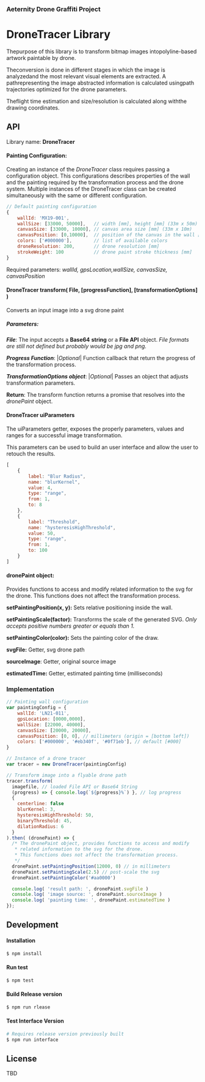 ### Aeternity Drone Graffiti Project

# DroneTracer Library

Thepurpose of this library is to transform bitmap images intopolyline-based artwork paintable by drone.

Theconversion is done in different stages in which the image is analyzedand the most relevant visual elements are extracted. A pathrepresenting the image abstracted information is calculated usingpath trajectories optimized for the drone parameters.

Theflight time estimation and size/resolution is calculated along withthe drawing coordinates.



## API

Library name: **DroneTracer**

#### Painting Configuration:

Creating an instance of the *DroneTracer* class requires passing a configuration object.
This configurations describes properties of the wall and the painting required by the transformation process and the drone system.
Multiple instances of the DroneTracer class can be created simultaneously with the same or different configuration.

```javascript
// Default painting configuration
{
    wallId: 'MX19-001',
    wallSize: [33000, 50000],   // width [mm], height [mm] (33m x 50m)
    canvasSize: [33000, 10000], // canvas area size [mm] (33m x 10m)
    canvasPosition: [0,10000], 	// position of the canvas in the wall [mm]
    colors: ['#000000'],    	// list of available colors
    droneResolution: 200,   	// drone resolution [mm]
    strokeWeight: 100      		// drone paint stroke thickness [mm]
}
```

Required parameters: *wallId, gpsLocation,wallSize, canvasSize, canvasPosition*



#### DroneTracer transform( File, [progressFunction], [transformationOptions] )

Converts an input image into a svg drone paint

##### Parameters:

***File***: The input accepts a **Base64** **string** or a **File API** object.
*File formats are still not defined but probably would be jpg and png.*


***Progress Function***: |*Optional*| Function callback that return the progress of the transformation  				process.

***TransformationOptions object***: |*Optional*| Passes an object that adjusts transformation parameters.

**Return**:
The transform function returns a promise that resolves into the *dronePaint* object.



#### DroneTracer uiParameters

The uiParameters getter, exposes the properly parameters, values and ranges for a successful image transformation.

This parameters can be used to build an user interface and allow the user to retouch the results.

```javascript
[
	{
		label: "Blur Radius",
		name: "blurKernel",
		value: 4,
		type: "range",
		from: 1,
		to: 8
	},
	{
		label: "Threshold",
      	name: "hysteresisHighThreshold",
      	value: 50,
      	type: "range",
      	from: 1,
      	to: 100
    }
]
```



#### dronePaint object:

Provides functions to access and modify related information to the svg for the drone. This functions does not affect the transformation process.

**setPaintingPosition(x, y):** Sets relative positioning inside the wall.

**setPaintingScale(factor):** Transforms the scale of the generated SVG. *Only accepts positive numbers greater or equals than 1.*

**setPaintingColor(color):** Sets the painting color of the draw.

**svgFile:** Getter, svg drone path

**sourceImage**: Getter, original source image

**estimatedTime:** Getter, estimated painting time (milliseconds)



### Implementation


```javascript
// Painting wall configuration
var paintingConfig = {
    wallId: 'LN21-011',
    gpsLocation: [0000,0000],
    wallSize: [22000, 40000],
    canvasSize: [20000, 20000],
    canvasPosition: [0, 0], // millimeters (origin = [bottom left])
    colors: ['#000000', '#eb340f', '#0f71eb'], // default [#000]
}

// Instance of a drone tracer
var tracer = new DroneTracer(paintingConfig)

// Transform image into a flyable drone path
tracer.transform(
  imagefile, // loaded File API or Base64 String
  (progress) => { console.log(`${progress}%`) }, // log progress
  { 
    centerline: false
    blurKernel: 3,
    hysteresisHighThreshold: 50,
    binaryThreshold: 45,
    dilationRadius: 6     
  }
).then( (dronePaint) => {
  /* The dronePaint object, provides functions to access and modify
   * related information to the svg for the drone.
   * This functions does not affect the transformation process.
   */
  dronePaint.setPaintingPosition(12000, 0) // in millimeters
  dronePaint.setPaintingScale(2.5) // post-scale the svg
  dronePaint.setPaintingColor('#aa0000')

  console.log( 'result path: ', dronePaint.svgFile )
  console.log( 'image source: ', dronePaint.sourceImage )
  console.log( 'painting time: ', dronePaint.estimatedTime )
});

```



## Development

#### Installation

```bash
$ npm install
```



#### Run test

```bash
$ npm test
```



#### Build Release version

```bash
$ npm run rlease
```



#### Test Interface Version

```bash
# Requires release version previously built
$ npm run interface
```





## License

TBD
